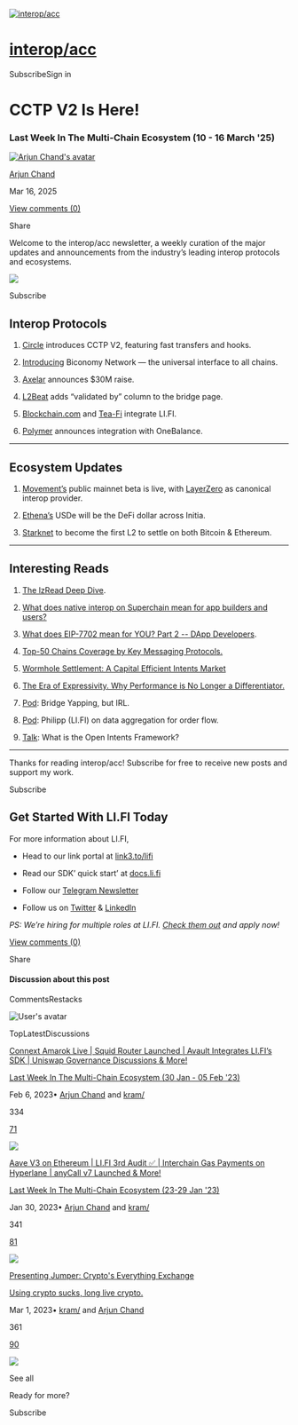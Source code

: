 [![interop/acc](https://substackcdn.com/image/fetch/$s_!HhIK!,w_80,h_80,c_fill,f_auto,q_auto:good,fl_progressive:steep,g_auto/https%3A%2F%2Fsubstack-post-media.s3.amazonaws.com%2Fpublic%2Fimages%2F029711cf-cb09-4ee3-ace4-64a712391255_256x256.png)](https://lifi.substack.com/)

# [interop/acc](https://lifi.substack.com/)

SubscribeSign in

# CCTP V2 Is Here!

### Last Week In The Multi-Chain Ecosystem (10 - 16 March '25)

[![Arjun Chand's avatar](https://substackcdn.com/image/fetch/$s_!7lNb!,w_36,h_36,c_fill,f_auto,q_auto:good,fl_progressive:steep/https%3A%2F%2Fbucketeer-e05bbc84-baa3-437e-9518-adb32be77984.s3.amazonaws.com%2Fpublic%2Fimages%2F03ba008d-5245-4a17-a1f5-7551fcee9460_400x400.jpeg)](https://substack.com/@lifi)

[Arjun Chand](https://substack.com/@lifi)

Mar 16, 2025

[View comments (0)](https://lifi.substack.com/p/cctp-v2-is-here/comments)

Share

Welcome to the interop/acc newsletter, a weekly curation of the major updates and announcements from the industry’s leading interop protocols and ecosystems.

[![](https://substackcdn.com/image/fetch/$s_!1hqK!,w_1456,c_limit,f_auto,q_auto:good,fl_progressive:steep/https%3A%2F%2Fsubstack-post-media.s3.amazonaws.com%2Fpublic%2Fimages%2F327f795b-05d9-4030-8c65-b38bd2afc1b1_1792x1024.png)](https://substackcdn.com/image/fetch/$s_!1hqK!,f_auto,q_auto:good,fl_progressive:steep/https%3A%2F%2Fsubstack-post-media.s3.amazonaws.com%2Fpublic%2Fimages%2F327f795b-05d9-4030-8c65-b38bd2afc1b1_1792x1024.png)

Subscribe

## **Interop Protocols**

1) [Circle](https://x.com/circle/status/1899446974941905132) introduces CCTP V2, featuring fast transfers and hooks.

2) [Introducing](https://x.com/biconomy/status/1900252625150296126) Biconomy Network — the universal interface to all chains.

3) [Axelar](https://x.com/axelar/status/1899523173336678846) announces $30M raise.

4) [L2Beat](https://l2beat.com/bridges/summary) adds “validated by” column to the bridge page.

5) [Blockchain.com](https://x.com/lifiprotocol/status/1899852970944082405) and [Tea-Fi](https://x.com/lifiprotocol/status/1899461566598422743) integrate LI.FI.

6) [Polymer](https://x.com/Polymer_Labs/status/1900184335564890355) announces integration with OneBalance.

* * *

## **Ecosystem Updates**

1) [Movement’s](https://x.com/movementfdn/status/1899113385909944756) public mainnet beta is live, with [LayerZero](https://x.com/LayerZero_Core/status/1899128391678447696) as canonical interop provider.

2) [Ethena’s](https://x.com/initia/status/1900635341499093214) USDe will be the DeFi dollar across Initia.

3) [Starknet](https://x.com/Starknet/status/1899460308814716946) to become the first L2 to settle on both Bitcoin & Ethereum.

* * *

## **Interesting Reads**

1) [The lzRead Deep Dive](https://layerzero.network/blog/the-lzread-deep-dive).

2) [What does native interop on Superchain mean for app builders and users?](https://x.com/Fwiz/status/1899551660625834130)

3) [What does EIP-7702 mean for YOU? Part 2 -- DApp Developers](https://x.com/decentrek/status/1900231172640432580).

4) [Top-50 Chains Coverage by Key Messaging Protocols.](https://x.com/dimakhanarin/status/1899828612024463503)

5) [Wormhole Settlement: A Capital Efficient Intents Market](https://x.com/blockworksres/status/1899475596868264074)

6) [The Era of Expressivity. Why Performance is No Longer a Differentiator.](https://x.com/fluentxyz/status/1897303828837355877)

7) [Pod](https://x.com/lifiprotocol/status/1900518704842232105): Bridge Yapping, but IRL.

8) [Pod](https://x.com/DefiantNews/status/1900095940846907849): Philipp (LI.FI) on data aggregation for order flow.

9) [Talk](https://x.com/hyperlane/status/1900632685330272727): What is the Open Intents Framework?

* * *

Thanks for reading interop/acc! Subscribe for free to receive new posts and support my work.

Subscribe

## **Get Started With LI.FI Today**

For more information about LI.FI,

- Head to our link portal at [link3.to/lifi](https://link3.to/lifi)

- Read our SDK’ quick start’ at [docs.li.fi](https://docs.li.finance/)

- Follow our [Telegram Newsletter](https://t.me/lifinews)

- Follow us on [Twitter](https://twitter.com/lifiprotocol) & [LinkedIn](https://www.linkedin.com/company/lifinance)


_PS: We’re hiring for multiple roles at LI.FI. [Check them out](https://jobs.ashbyhq.com/li.fi) and apply now!_

[View comments (0)](https://lifi.substack.com/p/cctp-v2-is-here/comments)

Share

#### Discussion about this post

CommentsRestacks

![User's avatar](https://substackcdn.com/image/fetch/$s_!TnFC!,w_32,h_32,c_fill,f_auto,q_auto:good,fl_progressive:steep/https%3A%2F%2Fsubstack.com%2Fimg%2Favatars%2Fdefault-light.png)

TopLatestDiscussions

[Connext Amarok Live \| Squid Router Launched \| Avault Integrates LI.FI’s SDK \| Uniswap Governance Discussions & More!](https://lifi.substack.com/p/connext-amarok-live-squid-router)

[Last Week In The Multi-Chain Ecosystem (30 Jan - 05 Feb '23)](https://lifi.substack.com/p/connext-amarok-live-squid-router)

Feb 6, 2023•
[Arjun Chand](https://substack.com/@lifi)
and
[kram/](https://substack.com/@krammingtime)

334

[71](https://lifi.substack.com/p/connext-amarok-live-squid-router/comments)

![](https://substackcdn.com/image/fetch/$s_!Gkbp!,w_320,h_213,c_fill,f_auto,q_auto:good,fl_progressive:steep,g_center/https%3A%2F%2Fsubstack-post-media.s3.amazonaws.com%2Fpublic%2Fimages%2F17f65fef-d5d7-4c82-9b3d-8ab5790430b2_910x650.png)

[Aave V3 on Ethereum \| LI.FI 3rd Audit ✅ \| Interchain Gas Payments on Hyperlane \| anyCall v7 Launched & More!](https://lifi.substack.com/p/aave-v3-on-ethereum-lifi-3rd-audit)

[Last Week In The Multi-Chain Ecosystem (23-29 Jan '23)](https://lifi.substack.com/p/aave-v3-on-ethereum-lifi-3rd-audit)

Jan 30, 2023•
[Arjun Chand](https://substack.com/@lifi)
and
[kram/](https://substack.com/@krammingtime)

341

[81](https://lifi.substack.com/p/aave-v3-on-ethereum-lifi-3rd-audit/comments)

![](https://substackcdn.com/image/fetch/$s_!MwPr!,w_320,h_213,c_fill,f_auto,q_auto:good,fl_progressive:steep,g_center/https%3A%2F%2Fsubstack-post-media.s3.amazonaws.com%2Fpublic%2Fimages%2Feb5e82b6-154c-45f6-bf8e-7b9b80d052e0_910x650.png)

[Presenting Jumper: Crypto's Everything Exchange](https://lifi.substack.com/p/presenting-jumper-cryptos-everything)

[Using crypto sucks, long live crypto.](https://lifi.substack.com/p/presenting-jumper-cryptos-everything)

Mar 1, 2023•
[kram/](https://substack.com/@krammingtime)
and
[Arjun Chand](https://substack.com/@lifi)

361

[90](https://lifi.substack.com/p/presenting-jumper-cryptos-everything/comments)

![](https://substackcdn.com/image/fetch/$s_!CcyO!,w_320,h_213,c_fill,f_auto,q_auto:good,fl_progressive:steep,g_center/https%3A%2F%2Fsubstack-post-media.s3.amazonaws.com%2Fpublic%2Fimages%2F56220084-94a2-4186-9230-dee10c515445_1100x618.png)

See all

Ready for more?

Subscribe